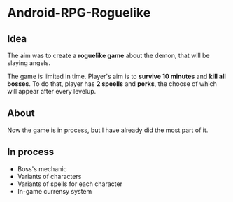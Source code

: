 # Android-RPG-Roguelike

## Idea
The aim was to create a **roguelike game** about the demon, that will be slaying angels. 

The game is limited in time. Player's aim is to **survive 10 minutes** and **kill all bosses**. To do that, player has **2 speells** and **perks**, the choose of which will appear after every levelup.

## About
Now the game is in process, but I have already did the most part of it.

## In process
* Boss's mechanic 
* Variants of characters
* Variants of spells for each character
* In-game currensy system

